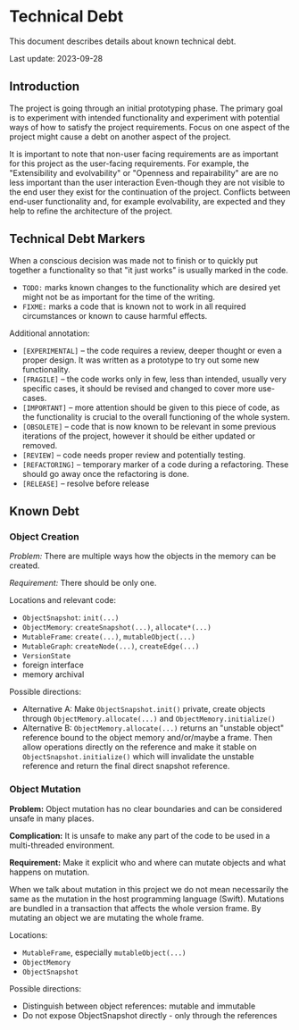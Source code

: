 # Technical Debt

This document describes details about known technical debt.

Last update: 2023-09-28

## Introduction

The project is going through an initial prototyping phase. The primary goal is
to experiment with intended functionality and experiment with potential ways
of how to satisfy the project requirements. Focus on one aspect of the project
might cause a debt on another aspect of the project.


It is important to note that non-user facing requirements are as important
for this project as the user-facing requirements. For example, the
"Extensibility and evolvability" or "Openness and repairability" are
are no less important than the user interaction Even-though they are not visible
to the end user they exist for the continuation of the project. Conflicts
between end-user functionality and, for example evolvability, are expected
and they help to refine the architecture of the project.

## Technical Debt Markers

When a conscious decision was made not to finish or to quickly put together
a functionality so that "it just works" is usually marked in the code.

- `TODO:` marks known changes to the functionality which are desired yet
  might not be as important for the time of the writing.
- `FIXME:` marks a code that is known not to work in all required circumstances
  or known to cause harmful effects.
  
Additional annotation:

- `[EXPERIMENTAL]` – the code requires a review, deeper thought or even a 
  proper design. It was written as a prototype to try out some new
  functionality.
- `[FRAGILE]` – the code works only in few, less than intended, 
  usually very specific cases, it should be revised and changed to cover
  more use-cases.
- `[IMPORTANT]` – more attention should be given to this piece of code,
  as the functionality is crucial to the overall functioning of the whole
  system.
- `[OBSOLETE]` – code that is now known to be relevant in some previous
  iterations of the project, however it should be either updated or removed.
- `[REVIEW]` – code needs proper review and potentially testing.
- `[REFACTORING]` – temporary marker of a code during a refactoring. These
  should go away once the refactoring is done.
- `[RELEASE]` – resolve before release
  
## Known Debt

### Object Creation

*Problem:* There are multiple ways how the objects in the memory can be created.

*Requirement:* There should be only one.

Locations and relevant code:

- `ObjectSnapshot`: `init(...)`
- `ObjectMemory`: `createSnapshot(...)`, `allocate*(...)`
- `MutableFrame`: `create(...)`, `mutableObject(...)`
- `MutableGraph`: `createNode(...)`, `createEdge(...)`
- `VersionState`
- foreign interface
- memory archival

Possible directions:

- Alternative A: Make `ObjectSnapshot.init()` private, create objects through
  `ObjectMemory.allocate(...)` and `ObjectMemory.initialize()`
- Alternative B: `ObjectMemory.allocate(...)` returns an "unstable object"
  reference bound to the object memory and/or/maybe a frame. Then
  allow operations directly on the reference and make it stable on
  `ObjectSnapshot.initialize()` which will invalidate the unstable reference
  and return the final direct snapshot reference.


### Object Mutation

**Problem:** Object mutation has no clear boundaries and can be considered
unsafe in many places.

**Complication:** It is unsafe to make any part of the code to be used in a multi-threaded
environment.

**Requirement:** Make it explicit who and where can mutate objects and what
happens on mutation.

When we talk about mutation in this project we do not mean necessarily the same
as the mutation in the host programming language (Swift). Mutations are bundled
in a transaction that affects the whole version frame. By mutating an object
we are mutating the whole frame.

Locations:

- `MutableFrame`, especially `mutableObject(...)`
- `ObjectMemory`
- `ObjectSnapshot`

Possible directions:

- Distinguish between object references: mutable and immutable
- Do not expose ObjectSnapshot directly - only through the references


